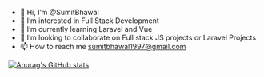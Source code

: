 - 👋 Hi, I’m @SumitBhawal
- 👀 I’m interested in Full Stack Development
- 🌱 I’m currently learning Laravel and Vue
- 💞️ I’m looking to collaborate on Full stack JS projects or Laravel Projects
- 📫 How to reach me sumitbhawal1997@gmail.com

<!---
SumitBhawal/SumitBhawal is a ✨ special ✨ repository because its `README.md` (this file) appears on your GitHub profile.
You can click the Preview link to take a look at your changes.
--->
[![Anurag's GitHub stats](https://github-readme-stats.vercel.app/api?username=SumitBhawal)](https://github.com/SumitBhawal/github-readme-stats)
